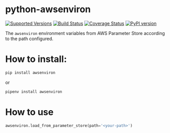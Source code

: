 python-awsenviron
================

[![Supported Versions](https://img.shields.io/pypi/pyversions/awsenviron.svg)](https://pypi.python.org/pypi/awsenviron)
[![Build Status](https://travis-ci.org/douglasfarinelli/python-awsenviron.svg?branch=master)](https://travis-ci.org/douglasfarinelli/python-awsenviron)
[![Coverage Status](https://coveralls.io/repos/github/douglasfarinelli/python-awsenviron/badge.svg?branch=master)](https://coveralls.io/github/douglasfarinelli/python-awsenviron?branch=master)
[![PyPI version](https://badge.fury.io/py/awsenviron.svg)](https://pypi.python.org/pypi/awsenviron)

The `awsenviron` environment variables from AWS Parameter Store according to the path configured.

How to install:
===============

```bash
pip install awsenviron
```

or

```bash
pipenv install awsenviron
```
    
How to use
==========

```python
awsenviron.load_from_parameter_store(path='<your-path>')
```
